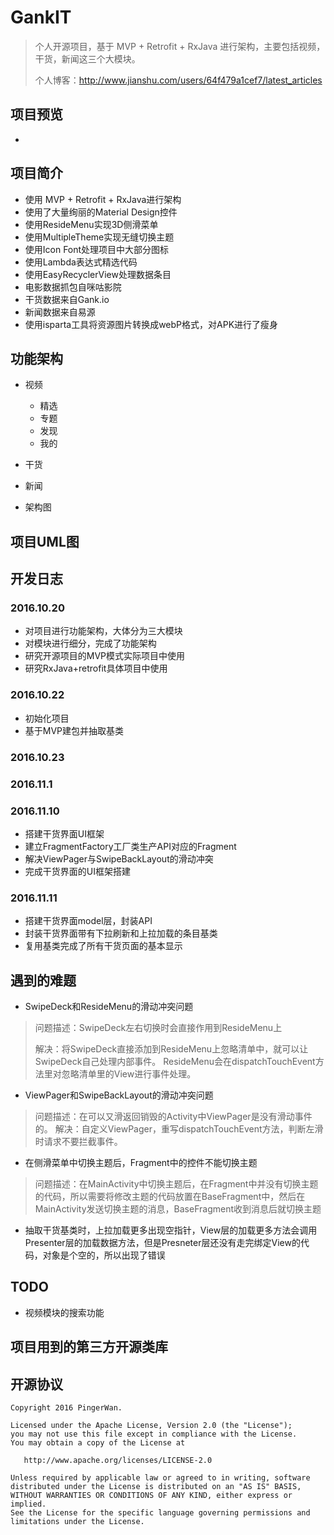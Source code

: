 # GankIT
> 个人开源项目，基于 MVP + Retrofit + RxJava 进行架构，主要包括视频，干货，新闻这三个大模块。
>
> 个人博客：http://www.jianshu.com/users/64f479a1cef7/latest_articles

## 项目预览
*



## 项目简介
* 使用 MVP + Retrofit + RxJava进行架构
* 使用了大量绚丽的Material Design控件
* 使用ResideMenu实现3D侧滑菜单
* 使用MultipleTheme实现无缝切换主题
* 使用Icon Font处理项目中大部分图标
* 使用Lambda表达式精选代码
* 使用EasyRecyclerView处理数据条目
* 电影数据抓包自咪咕影院
* 干货数据来自Gank.io
* 新闻数据来自易源
* 使用isparta工具将资源图片转换成webP格式，对APK进行了瘦身



## 功能架构
* 视频
	* 精选
	* 专题
	* 发现
	* 我的
* 干货
* 新闻

* 架构图


## 项目UML图




## 开发日志
###  2016.10.20
* 对项目进行功能架构，大体分为三大模块
* 对模块进行细分，完成了功能架构
* 研究开源项目的MVP模式实际项目中使用
* 研究RxJava+retrofit具体项目中使用


###  2016.10.22
* 初始化项目
* 基于MVP建包并抽取基类

### 2016.10.23



### 2016.11.1


### 2016.11.10
* 搭建干货界面UI框架
* 建立FragmentFactory工厂类生产API对应的Fragment
* 解决ViewPager与SwipeBackLayout的滑动冲突
* 完成干货界面的UI框架搭建


### 2016.11.11
* 搭建干货界面model层，封装API
* 封装干货界面带有下拉刷新和上拉加载的条目基类
* 复用基类完成了所有干货页面的基本显示




## 遇到的难题
* SwipeDeck和ResideMenu的滑动冲突问题
> 问题描述：SwipeDeck左右切换时会直接作用到ResideMenu上
>
> 解决：将SwipeDeck直接添加到ResideMenu上忽略清单中，就可以让SwipeDeck自己处理内部事件。
ResideMenu会在dispatchTouchEvent方法里对忽略清单里的View进行事件处理。

* ViewPager和SwipeBackLayout的滑动冲突问题
> 问题描述：在可以又滑返回销毁的Activity中ViewPager是没有滑动事件的。
> 解决：自定义ViewPager，重写dispatchTouchEvent方法，判断左滑时请求不要拦截事件。

* 在侧滑菜单中切换主题后，Fragment中的控件不能切换主题
> 问题描述：在MainActivity中切换主题后，在Fragment中并没有切换主题的代码，所以需要将修改主题的代码放置在BaseFragment中，然后在MainActivity发送切换主题的消息，BaseFragment收到消息后就切换主题

* 抽取干货基类时，上拉加载更多出现空指针，View层的加载更多方法会调用Presenter层的加载数据方法，但是Presneter层还没有走完绑定View的代码，对象是个空的，所以出现了错误




## TODO
* 视频模块的搜索功能


## 项目用到的第三方开源类库


## 开源协议
	Copyright 2016 PingerWan.

	Licensed under the Apache License, Version 2.0 (the "License");
	you may not use this file except in compliance with the License.
	You may obtain a copy of the License at

	   http://www.apache.org/licenses/LICENSE-2.0

	Unless required by applicable law or agreed to in writing, software
	distributed under the License is distributed on an "AS IS" BASIS,
	WITHOUT WARRANTIES OR CONDITIONS OF ANY KIND, either express or implied.
	See the License for the specific language governing permissions and
	limitations under the License.